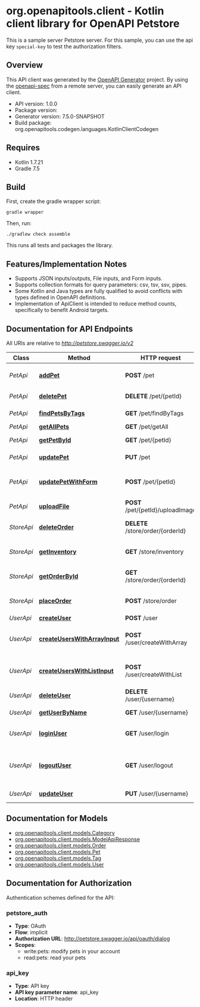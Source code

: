 # org.openapitools.client - Kotlin client library for OpenAPI Petstore

This is a sample server Petstore server. For this sample, you can use the api key `special-key` to test the authorization filters.

## Overview
This API client was generated by the [OpenAPI Generator](https://openapi-generator.tech) project.  By using the [openapi-spec](https://github.com/OAI/OpenAPI-Specification) from a remote server, you can easily generate an API client.

- API version: 1.0.0
- Package version: 
- Generator version: 7.5.0-SNAPSHOT
- Build package: org.openapitools.codegen.languages.KotlinClientCodegen

## Requires

* Kotlin 1.7.21
* Gradle 7.5

## Build

First, create the gradle wrapper script:

```
gradle wrapper
```

Then, run:

```
./gradlew check assemble
```

This runs all tests and packages the library.

## Features/Implementation Notes

* Supports JSON inputs/outputs, File inputs, and Form inputs.
* Supports collection formats for query parameters: csv, tsv, ssv, pipes.
* Some Kotlin and Java types are fully qualified to avoid conflicts with types defined in OpenAPI definitions.
* Implementation of ApiClient is intended to reduce method counts, specifically to benefit Android targets.

<a id="documentation-for-api-endpoints"></a>
## Documentation for API Endpoints

All URIs are relative to *http://petstore.swagger.io/v2*

| Class | Method | HTTP request | Description |
| ------------ | ------------- | ------------- | ------------- |
| *PetApi* | [**addPet**](docs/PetApi.md#addpet) | **POST** /pet | Add a new pet to the store |
| *PetApi* | [**deletePet**](docs/PetApi.md#deletepet) | **DELETE** /pet/{petId} | Deletes a pet |
| *PetApi* | [**findPetsByTags**](docs/PetApi.md#findpetsbytags) | **GET** /pet/findByTags | Finds Pets by tags |
| *PetApi* | [**getAllPets**](docs/PetApi.md#getallpets) | **GET** /pet/getAll | Get all pets |
| *PetApi* | [**getPetById**](docs/PetApi.md#getpetbyid) | **GET** /pet/{petId} | Find pet by ID |
| *PetApi* | [**updatePet**](docs/PetApi.md#updatepet) | **PUT** /pet | Update an existing pet |
| *PetApi* | [**updatePetWithForm**](docs/PetApi.md#updatepetwithform) | **POST** /pet/{petId} | Updates a pet in the store with form data |
| *PetApi* | [**uploadFile**](docs/PetApi.md#uploadfile) | **POST** /pet/{petId}/uploadImage | uploads an image |
| *StoreApi* | [**deleteOrder**](docs/StoreApi.md#deleteorder) | **DELETE** /store/order/{orderId} | Delete purchase order by ID |
| *StoreApi* | [**getInventory**](docs/StoreApi.md#getinventory) | **GET** /store/inventory | Returns pet inventories by status |
| *StoreApi* | [**getOrderById**](docs/StoreApi.md#getorderbyid) | **GET** /store/order/{orderId} | Find purchase order by ID |
| *StoreApi* | [**placeOrder**](docs/StoreApi.md#placeorder) | **POST** /store/order | Place an order for a pet |
| *UserApi* | [**createUser**](docs/UserApi.md#createuser) | **POST** /user | Create user |
| *UserApi* | [**createUsersWithArrayInput**](docs/UserApi.md#createuserswitharrayinput) | **POST** /user/createWithArray | Creates list of users with given input array |
| *UserApi* | [**createUsersWithListInput**](docs/UserApi.md#createuserswithlistinput) | **POST** /user/createWithList | Creates list of users with given input array |
| *UserApi* | [**deleteUser**](docs/UserApi.md#deleteuser) | **DELETE** /user/{username} | Delete user |
| *UserApi* | [**getUserByName**](docs/UserApi.md#getuserbyname) | **GET** /user/{username} | Get user by user name |
| *UserApi* | [**loginUser**](docs/UserApi.md#loginuser) | **GET** /user/login | Logs user into the system |
| *UserApi* | [**logoutUser**](docs/UserApi.md#logoutuser) | **GET** /user/logout | Logs out current logged in user session |
| *UserApi* | [**updateUser**](docs/UserApi.md#updateuser) | **PUT** /user/{username} | Updated user |


<a id="documentation-for-models"></a>
## Documentation for Models

 - [org.openapitools.client.models.Category](docs/Category.md)
 - [org.openapitools.client.models.ModelApiResponse](docs/ModelApiResponse.md)
 - [org.openapitools.client.models.Order](docs/Order.md)
 - [org.openapitools.client.models.Pet](docs/Pet.md)
 - [org.openapitools.client.models.Tag](docs/Tag.md)
 - [org.openapitools.client.models.User](docs/User.md)


<a id="documentation-for-authorization"></a>
## Documentation for Authorization


Authentication schemes defined for the API:
<a id="petstore_auth"></a>
### petstore_auth

- **Type**: OAuth
- **Flow**: implicit
- **Authorization URL**: http://petstore.swagger.io/api/oauth/dialog
- **Scopes**: 
  - write:pets: modify pets in your account
  - read:pets: read your pets

<a id="api_key"></a>
### api_key

- **Type**: API key
- **API key parameter name**: api_key
- **Location**: HTTP header

